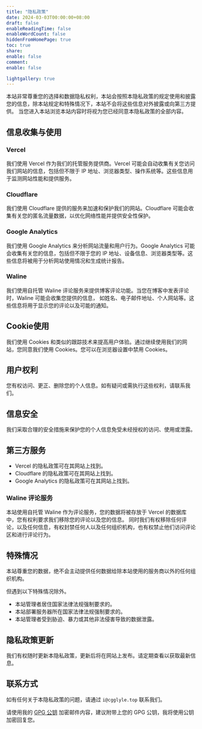 ```yaml
---
title: "隐私政策"
date: 2024-03-03T00:00:00+08:00
draft: false
enableReadingTime: false
enableWordCount: false
hiddenFromHomePage: true
toc: true
share:
enable: false
comment:
enable: false

lightgallery: true
---
```


<!--more-->
本站非常尊重您的选择和数据隐私权利，本站会按照本隐私政策的规定使用和披露您的信息，除本站规定和特殊情况下，本站不会将这些信息对外披露或向第三方提供。 
当您进入本站浏览本站内容时将视为您已经同意本隐私政策的全部内容。

## 信息收集与使用

### Vercel

我们使用 Vercel 作为我们的托管服务提供商。Vercel 可能会自动收集有关您访问我们网站的信息，包括但不限于 IP 地址、浏览器类型、操作系统等。这些信息用于监测网站性能和提供服务。

### Cloudflare

我们使用 Cloudflare 提供的服务来加速和保护我们的网站。Cloudflare 可能会收集有关您的匿名流量数据，以优化网络性能并提供安全性保护。

### Google Analytics

我们使用 Google Analytics 来分析网站流量和用户行为。Google Analytics 可能会收集有关您的信息，包括但不限于您的 IP 地址、设备信息、浏览器类型等。这些信息将被用于分析网站使用情况和生成统计报告。

### Waline

我们使用自托管 Waline 评论服务来提供博客评论功能。当您在博客中发表评论时，Waline 可能会收集您提供的信息，
如姓名、电子邮件地址、个人网站等。这些信息将用于显示您的评论以及可能的通知。

## Cookie使用

我们使用 Cookies 和类似的跟踪技术来提高用户体验。通过继续使用我们的网站，您同意我们使用 Cookies。您可以在浏览器设置中禁用 Cookies。

## 用户权利

您有权访问、更正、删除您的个人信息。如有疑问或需执行这些权利，请联系我们。

## 信息安全

我们采取合理的安全措施来保护您的个人信息免受未经授权的访问、使用或泄露。

## 第三方服务

- Vercel 的隐私政策可在其网站上找到。
- Cloudflare 的隐私政策可在其网站上找到。
- Google Analytics 的隐私政策可在其网站上找到。

### Waline 评论服务

本站使用自托管 Waline 作为评论服务，您的数据将被存放于 Vercel 的数据库中，您有权利要求我们移除您的评论以及您的信息。
同时我们有权移除任何评论，以及任何信息，有权封禁任何人以及任何组织机构，也有权禁止他们访问评论区和进行评论行为。

## 特殊情况

本站尊重您的数据，绝不会主动提供任何数据给除本站使用的服务商以外的任何组织机构。

但遇到以下特殊情况除外。

- 本站管理者居住国家法律法规强制要求的。
- 本站部署服务器所在国家法律法规强制要求的。
- 本站管理者受到胁迫、暴力或其他非法侵害导致的数据泄露。

## 隐私政策更新

我们有权随时更新本隐私政策，更新后将在网站上发布。请定期查看以获取最新信息。

## 联系方式

如有任何关于本隐私政策的问题，请通过 `i@cgglyle.top` 联系我们。

请使用我的 [GPG 公钥](../gpg) 加密邮件内容，建议附带上您的 GPG 公钥，我将使用公钥加密回复您。